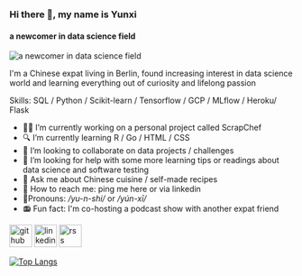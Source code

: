### Hi there 👋, my name is Yunxi
#### a newcomer in data science field
![a newcomer in data science field](https://tinyurl.com/y4yuumyx)

I'm a Chinese expat living in Berlin, found increasing interest in data science world and learning everything out of curiosity and lifelong passion

Skills: SQL / Python / Scikit-learn / Tensorflow / GCP / MLflow / Heroku/ Flask

- :cook: I’m currently working on a personal project called ScrapChef 
- :mag: I’m currently learning R / Go / HTML / CSS 
- 👯 I’m looking to collaborate on data projects / challenges 
- :dart: I’m looking for help with some more learning tips or readings about data science and software testing 
- 💬 Ask me about Chinese cuisine / self-made recipes 
- :email: How to reach me: ping me here or via linkedin 
- :speak_no_evil:Pronouns: */yu-n-shi/* or */yún-xī/* 
- :radio: Fun fact: I'm co-hosting a podcast show with another expat friend 


[<img src='https://cdn.jsdelivr.net/npm/simple-icons@3.0.1/icons/github.svg' alt='github' height='40'>](https://github.com/izzyunxi)  [<img src='https://cdn.jsdelivr.net/npm/simple-icons@3.0.1/icons/linkedin.svg' alt='linkedin' height='40'>](https://www.linkedin.com/in/yunxi-zhang/)  [<img src='https://cdn.jsdelivr.net/npm/simple-icons@3.0.1/icons/rss.svg' alt='rss' height='40'>](https://linktr.ee/wdwdn)  

[![Top Langs](https://github-readme-stats.vercel.app/api/top-langs/?username=izzyunxi)](https://github.com/anuraghazra/github-readme-stats)
